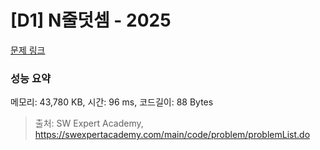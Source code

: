 # [D1] N줄덧셈 - 2025 

[문제 링크](https://swexpertacademy.com/main/code/problem/problemDetail.do?contestProbId=AV5QFZtaAscDFAUq) 

### 성능 요약

메모리: 43,780 KB, 시간: 96 ms, 코드길이: 88 Bytes



> 출처: SW Expert Academy, https://swexpertacademy.com/main/code/problem/problemList.do